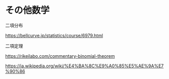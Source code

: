 # その他数学

二項分布

https://bellcurve.jp/statistics/course/6979.html



二項定理

https://rikeilabo.com/commentary-binomial-theorem

https://ja.wikipedia.org/wiki/%E4%BA%8C%E9%A0%85%E5%AE%9A%E7%90%86



